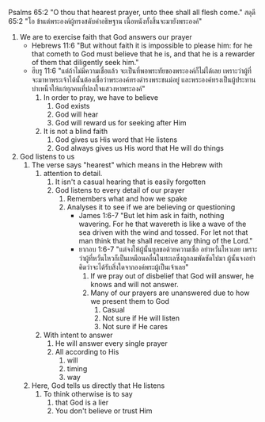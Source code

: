 Psalms 65:2 "O thou that hearest prayer, unto thee shall all flesh come."
สดุดี 65:2 "โอ ข้าแต่พระองค์ผู้ทรงสดับคำอธิษฐาน เนื้อหนังทั้งสิ้นจะมายังพระองค์"

1. We are to exercise faith that God answers our prayer
    - Hebrews 11:6 "But without faith it is impossible to please him: for he that cometh to God must believe that he is, and that he is a rewarder of them that diligently seek him."
    - ฮีบรู 11:6 "แต่ถ้าไม่มีความเชื่อแล้ว จะเป็นที่พอพระทัยของพระองค์ก็ไม่ได้เลย เพราะว่าผู้ที่จะมาหาพระเจ้าได้นั้นต้องเชื่อว่าพระองค์ทรงดำรงพระชนม์อยู่ และพระองค์ทรงเป็นผู้ประทานบำเหน็จให้แก่ทุกคนที่ปลงใจแสวงหาพระองค์"
        1. In order to pray, we have to believe
            1. God exists
            2. God will hear
            3. God will reward us for seeking after Him
        2. It is not a blind faith
            1. God gives us His word that He listens
            2. God always gives us His word that He will do things
2. God listens to us
    1. The verse says "hearest" which means in the Hebrew with 
        1. attention to detail.
            1. It isn't a casual hearing that is easily forgotten
            2. God listens to every detail of our prayer
                1. Remembers what and how we spake
                2. Analyses it to see if we are believing or questioning
                    - James 1:6-7 "But let him ask in faith, nothing wavering. For he that wavereth is like a wave of the sea driven with the wind and tossed. For let not that man think that he shall receive any thing of the Lord."
                    - ยากอบ 1:6-7 "แต่จงให้ผู้นั้นทูลขอด้วยความเชื่อ อย่าหวั่นไหวเลย เพราะว่าผู้ที่หวั่นไหวก็เป็นเหมือนคลื่นในทะเลซึ่งถูกลมพัดซัดไปมา ผู้นั้นจงอย่าคิดว่าจะได้รับสิ่งใดจากองค์พระผู้เป็นเจ้าเลย"
                        1. If we pray out of disbelief that God will answer, he knows and will not answer.
                        2. Many of our prayers are unanswered due to how we present them to God
                            1. Casual
                            2. Not sure if He will listen
                            3. Not sure if He cares
        2. With intent to answer
            1. He will answer every single prayer
            2. All according to His
                1. will
                2. timing
                3. way
    2. Here, God tells us directly that He listens
        1. To think otherwise is to say
            1. that God is a lier
            2. You don't believe or trust Him